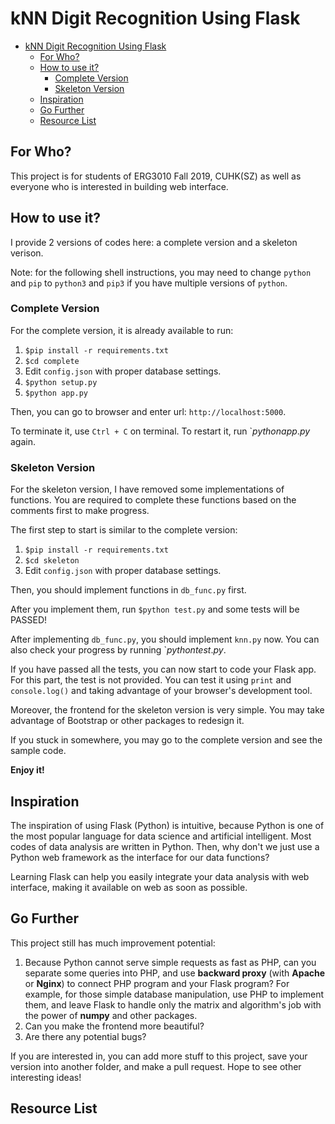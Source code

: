 # kNN Digit Recognition Using Flask

- [kNN Digit Recognition Using Flask](#knn-digit-recognition-using-flask)
  - [For Who?](#for-who)
  - [How to use it?](#how-to-use-it)
    - [Complete Version](#complete-version)
    - [Skeleton Version](#skeleton-version)
  - [Inspiration](#inspiration)
  - [Go Further](#go-further)
  - [Resource List](#resource-list)


## For Who?

This project is for students of ERG3010 Fall 2019, CUHK(SZ) as well as everyone who is interested in building web interface.

## How to use it?

I provide 2 versions of codes here: a complete version and a skeleton verison.

Note: for the following shell instructions, you may need to change `python` and `pip` to `python3` and `pip3` if you have multiple versions of `python`.

### Complete Version

For the complete version, it is already available to run:

1. `$pip install -r requirements.txt`
2. `$cd complete`
3. Edit `config.json` with proper database settings.
4. `$python setup.py`
5. `$python app.py`

Then, you can go to browser and enter url: `http://localhost:5000`.

To terminate it, use `Ctrl + C` on terminal. To restart it, run `$python app.py$ again.

### Skeleton Version

For the skeleton version, I have removed some implementations of functions. You are required to complete these functions based on the comments first to make progress.

The first step to start is similar to the complete version:

1. `$pip install -r requirements.txt`
2. `$cd skeleton`
3. Edit `config.json` with proper database settings.

Then, you should implement functions in `db_func.py` first. 

After you implement them, run `$python test.py` and some tests will be PASSED!

After implementing `db_func.py`, you should implement `knn.py` now. You can also check your progress by running `$python test.py$.

If you have passed all the tests, you can now start to code your Flask app. For this part, the test is not provided. You can test it using `print` and `console.log()` and taking advantage of your browser's development tool.

Moreover, the frontend for the skeleton version is very simple. You may take advantage of Bootstrap or other packages to redesign it.

If you stuck in somewhere, you may go to the complete version and see the sample code.

**Enjoy it!**

## Inspiration

The inspiration of using Flask (Python) is intuitive, because Python is one of the most popular language for data science and artificial intelligent. Most codes of data analysis are written in Python. Then, why don't we just use a Python web framework as the interface for our data functions?

Learning Flask can help you easily integrate your data analysis with web interface, making it available on web as soon as possible.


## Go Further

This project still has much improvement potential:

1. Because Python cannot serve simple requests as fast as PHP, can you separate some queries into PHP, and use __backward proxy__ (with **Apache** or **Nginx**) to connect PHP program and your Flask program? For example, for those simple database manipulation, use PHP to implement them, and leave Flask to handle only the matrix and algorithm's job with the power of __numpy__ and other packages.
2. Can you make the frontend more beautiful?
3. Are there any potential bugs?

If you are interested in, you can add more stuff to this project, save your version into another folder, and make a pull request. Hope to see other interesting ideas!

## Resource List

